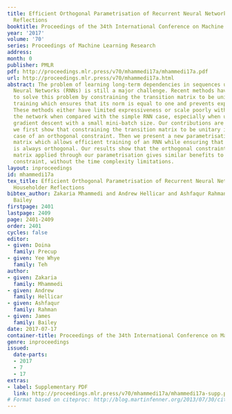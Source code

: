 ```yaml
---
title: Efficient Orthogonal Parametrisation of Recurrent Neural Networks Using Householder
  Reflections
booktitle: Proceedings of the 34th International Conference on Machine Learning
year: '2017'
volume: '70'
series: Proceedings of Machine Learning Research
address: 
month: 0
publisher: PMLR
pdf: http://proceedings.mlr.press/v70/mhammedi17a/mhammedi17a.pdf
url: http://proceedings.mlr.press/v70/mhammedi17a.html
abstract: The problem of learning long-term dependencies in sequences using Recurrent
  Neural Networks (RNNs) is still a major challenge. Recent methods have been suggested
  to solve this problem by constraining the transition matrix to be unitary during
  training which ensures that its norm is equal to one and prevents exploding gradients.
  These methods either have limited expressiveness or scale poorly with the size of
  the network when compared with the simple RNN case, especially when using stochastic
  gradient descent with a small mini-batch size. Our contributions are as follows;
  we first show that constraining the transition matrix to be unitary is a special
  case of an orthogonal constraint. Then we present a new parametrisation of the transition
  matrix which allows efficient training of an RNN while ensuring that the matrix
  is always orthogonal. Our results show that the orthogonal constraint on the transition
  matrix applied through our parametrisation gives similar benefits to the unitary
  constraint, without the time complexity limitations.
layout: inproceedings
id: mhammedi17a
tex_title: Efficient Orthogonal Parametrisation of Recurrent Neural Networks Using
  Householder Reflections
bibtex_author: Zakaria Mhammedi and Andrew Hellicar and Ashfaqur Rahman and James
  Bailey
firstpage: 2401
lastpage: 2409
page: 2401-2409
order: 2401
cycles: false
editor:
- given: Doina
  family: Precup
- given: Yee Whye
  family: Teh
author:
- given: Zakaria
  family: Mhammedi
- given: Andrew
  family: Hellicar
- given: Ashfaqur
  family: Rahman
- given: James
  family: Bailey
date: 2017-07-17
container-title: Proceedings of the 34th International Conference on Machine Learning
genre: inproceedings
issued:
  date-parts:
  - 2017
  - 7
  - 17
extras:
- label: Supplementary PDF
  link: http://proceedings.mlr.press/v70/mhammedi17a/mhammedi17a-supp.pdf
# Format based on citeproc: http://blog.martinfenner.org/2013/07/30/citeproc-yaml-for-bibliographies/
---
```

